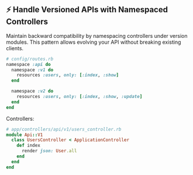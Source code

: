 ## ⚡ Handle Versioned APIs with Namespaced Controllers
Maintain backward compatibility by namespacing controllers under version modules. This pattern allows evolving your API without breaking existing clients.

```ruby
# config/routes.rb
namespace :api do
  namespace :v1 do
    resources :users, only: [:index, :show]
  end

  namespace :v2 do
    resources :users, only: [:index, :show, :update]
  end
end
```

Controllers:
```ruby
# app/controllers/api/v1/users_controller.rb
module Api::V1
  class UsersController < ApplicationController
    def index
      render json: User.all
    end
  end
end
```